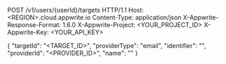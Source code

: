 POST /v1/users/{userId}/targets HTTP/1.1
Host: &lt;REGION&gt;.cloud.appwrite.io
Content-Type: application/json
X-Appwrite-Response-Format: 1.6.0
X-Appwrite-Project: <YOUR_PROJECT_ID>
X-Appwrite-Key: <YOUR_API_KEY>

{
  "targetId": "<TARGET_ID>",
  "providerType": "email",
  "identifier": "<IDENTIFIER>",
  "providerId": "<PROVIDER_ID>",
  "name": "<NAME>"
}
